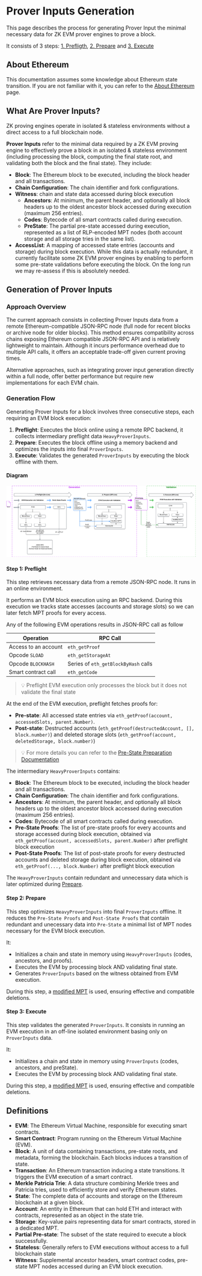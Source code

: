 # Prover Inputs Generation

This page describes the process for generating Prover Input the minimal necessary data for ZK EVM prover engines to prove a block. 

It consists of 3 steps: [1. Prefligth](#step-1-preflight), [2. Prepare](#step-2-prepare) and [3. Execute](#step-3-execute)

## About Ethereum

This documentation assumes some knowledge about Ethereum state transition. If you are not familiar with it, you can refer to the [About Ethereum](about-ethereum.md) page.

## What Are Prover Inputs?

ZK proving engines operate in isolated & stateless environments without a direct access to a full blockchain node. 

**Prover Inputs** refer to the minimal data required by a ZK EVM proving engine to effectively prove a block in an isolated & stateless environment (including processing the block, computing the final state root, and validating both the block and the final state). They include:

- **Block**: The Ethereum block to be executed, including the block header and all transactions.
- **Chain Configuration**: The chain identifier and fork configurations.
- **Witness**: chain and state data accessed during block execution 
  - **Ancestors**: At minimum, the parent header, and optionally all block headers up to the oldest ancestor block accessed during execution (maximum 256 entries).
  - **Codes**: Bytecode of all smart contracts called during execution.
  - **PreState**: The partial pre-state accessed during execution, represented as a list of RLP-encoded MPT nodes (both account storage and all storage tries in the same list).
- **AccessList**: A mapping of accessed state entries (accounts and storage) during block execution. While this data is actually redundant, it currently facilitate some ZK EVM prover engines by enabling to perform some pre-state validations before executing the block. On the long run we may re-assess if this is absolutely needed.

## Generation of Prover Inputs

### Approach Overview

The current approach consists in collecting Prover Inputs data from a remote Ethereum-compatible JSON-RPC node (full node for recent blocks or archive node for older blocks). This method ensures compatibility across chains exposing Ethereum compatible JSON-RPC API and is relatively lightweight to maintain. Although it incurs performance overhead due to multiple API calls, it offers an acceptable trade-off given current proving times.

Alternative approaches, such as integrating prover input generation directly within a full node, offer better performance but require new implementations for each EVM chain.

### Generation Flow

Generating Prover Inputs for a block involves three consecutive steps, each requiring an EVM block execution:

1. **Preflight**: Executes the block online using a remote RPC backend, it collects intermediary preflight data `HeavyProverInputs`.
2. **Prepare**: Executes the block offline using a memory backend and optimizes the inputs into final `ProverInputs`.
3. **Execute**: Validates the generated `ProverInputs` by executing the block offline with them.

#### Diagram

![Prover Inputs Generation Flow](./generator.png)

#### Step 1: Preflight

This step retrieves necessary data from a remote JSON-RPC node. It runs in an online environment.

It performs an EVM block execution using an RPC backend. During this execution we tracks state accesses (accounts and storage slots) so we can later fetch MPT proofs for every access. 

Any of the following EVM operations results in JSON-RPC call as follow

| **Operation**                     | **RPC Call**                                     |
|---------------------------------|-------------------------------------------------|
| Access to an account            | `eth_getProof`                                  |
| Opcode `SLOAD`                  | `eth_getStorageAt`                              |
| Opcode `BLOCKHASH`              | Series of `eth_getBlockByHash` calls            |
| Smart contract call             | `eth_getCode`                                   |

> 💡 Preflight EVM execution only processes the block but it does not validate the final state

At the end of the EVM execution, preflight fetches proofs for:

- **Pre-state**: All accessed state entries via `eth_getProof(account, accessedSlots, parent.Number)`.
- **Post-state**: Destructed accounts (`eth_getProof(destructedAccount, [], block.number)`) and deleted storage slots (`eth_getProof(account, deletedStorage, block.number)`)


> 💡 For more details you can refer to the [Pre-State Preparation Documentation](modified-mpt.md#pre-state-preparation-workflow)

The intermediary `HeavyProverInputs` contains:

- **Block**: The Ethereum block to be executed, including the block header and all transactions.
- **Chain Configuration**: The chain identifier and fork configurations.
- **Ancestors**: At minimum, the parent header, and optionally all block headers up to the oldest ancestor block accessed during execution (maximum 256 entries).
- **Codes**: Bytecode of all smart contracts called during execution.
- **Pre-State Proofs**: The list of pre-state proofs for every accounts and storage accessed during block execution, obtained via `eth_getProof(account, accessedSlots, parent.Number)` after preflight block execution
- **Post-State Proofs**: The list of post-state proofs for every destructed accounts and deleted storage during block execution, obtained via `eth_getProof(..., block.Number)` after preflight block execution

The `HeavyProverInputs` contain redundant and unnecessary data which is later optimized during [Prepare](#step-2-prepare).

#### Step 2: Prepare

This step optimizes `HeavyProverInputs` into final `ProverInputs` offline. It reduces the `Pre-State Proofs` and `Post-State Proofs` that contain redundant and unecessary data into `Pre-State` a minimal list of MPT nodes necessary for the EVM block execution. 

It:

- Initializes a chain and state in memory using `HeavyProverInputs` (codes, ancestors, and proofs).
- Executes the EVM by processing block AND validating final state.
- Generates `ProverInputs` based on the witness obtained from EVM execution.

During this step, a [modified MPT](modified-mpt.md#modified-mpt-implementation) is used, ensuring effective and compatible deletions.

#### Step 3: Execute

This step validates the generated `ProverInputs`. It consists in running an EVM execution in an off-line isolated environment basing only on `ProverInputs` data.

It:

- Initializes a chain and state in memory using `ProverInputs` (codes, ancestors, and preState).
- Executes the EVM by processing block AND validating final state.

During this step, a [modified MPT](modified-mpt.md#modified-mpt-implementation) is used, ensuring effective and compatible deletions.

## Definitions

- **EVM**: The Ethereum Virtual Machine, responsible for executing smart contracts.
- **Smart Contract**: Program running on the Ethereum Virtual Machine (EVM).
- **Block**: A unit of data containing transactions, pre-state roots, and metadata, forming the blockchain. Each blocks induces a transition of state.
- **Transaction**: An Ethereum transaction inducing a state transitions. It triggers the EVM execution of a smart contract.
- **Merkle Patricia Trie**: A data structure combining Merkle trees and Patricia tries, used to efficiently store and verify Ethereum states.
- **State**: The complete data of accounts and storage on the Ethereum blockchain at a given block.
- **Account**: An entity in Ethereum that can hold ETH and interact with contracts, represented as an object in the state trie.
- **Storage**: Key-value pairs representing data for smart contracts, stored in a dedicated MPT.
- **Partial Pre-state**: The subset of the state required to execute a block successfully.
- **Stateless**: Generally refers to EVM executions without access to a full blockchain state  
- **Witness**: Supplemental ancestor headers, smart contract codes, pre-state MPT nodes accessed during an EVM block execution.




